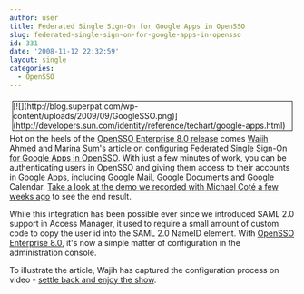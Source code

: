 ```yaml
---
author: user
title: Federated Single Sign-On for Google Apps in OpenSSO
slug: federated-single-sign-on-for-google-apps-in-opensso
id: 331
date: '2008-11-12 22:32:59'
layout: single
categories:
  - OpenSSO
---
```


<div style="margin: 5px; float: right; border-style: solid; border-width: thin;">[![](http://blog.superpat.com/wp-content/uploads/2009/09/GoogleSSO.png)](http://developers.sun.com/identity/reference/techart/google-apps.html)</div>

Hot on the heels of the [OpenSSO Enterprise 8.0 release](http://blogs.sun.com/superpat/entry/opensso_enterprise_8_0_released) comes [Wajih Ahmed](http://blogs.sun.com/wahmed/) and [Marina Sum](http://weblogs.java.net/blog/marinasum/)'s article on configuring [Federated Single Sign-On for Google Apps in OpenSSO](http://developers.sun.com/identity/reference/techart/google-apps.html). With just a few minutes of work, you can be authenticating users in OpenSSO and giving them access to their accounts in [Google Apps](http://www.google.com/apps/intl/en/business/index.html), including Google Mail, Google Documents and Google Calendar. [Take a look at the demo we recorded with Michael Coté a few weeks ago](http://redmonk.com/tv/2008/09/29/demo-opensso-gets-saasy-federated-identity-across-the-firewall-with-google-and-salesforcecom/) to see the end result.

While this integration has been possible ever since we introduced SAML 2.0 support in Access Manager, it used to require a small amount of custom code to copy the user id into the SAML 2.0 NameID element. With [OpenSSO Enterprise 8.0](http://www.sun.com/software/products/opensso_enterprise/index.xml), it's now a simple matter of configuration in the administration console.

To illustrate the article, Wajih has captured the configuration process on video - [settle back and enjoy the show](http://developers.sun.com/identity/reference/techart/google-apps.html).